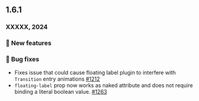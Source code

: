## 1.6.1

### XXXXX, 2024

### 💪 New features

### 🐛 Bug fixes

- Fixes issue that could cause floating label plugin to interfere with `Transition` entry animations [#1212](https://github.com/formkit/formkit/issues/1212)
- `floating-label` prop now works as naked attribute and does not require binding a literal boolean value. [#1263](https://github.com/formkit/formkit/issues/1263)

